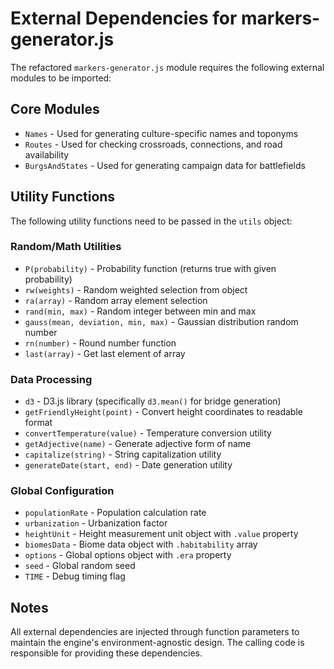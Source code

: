 # External Dependencies for markers-generator.js

The refactored `markers-generator.js` module requires the following external modules to be imported:

## Core Modules
- `Names` - Used for generating culture-specific names and toponyms
- `Routes` - Used for checking crossroads, connections, and road availability
- `BurgsAndStates` - Used for generating campaign data for battlefields

## Utility Functions
The following utility functions need to be passed in the `utils` object:

### Random/Math Utilities
- `P(probability)` - Probability function (returns true with given probability)
- `rw(weights)` - Random weighted selection from object
- `ra(array)` - Random array element selection  
- `rand(min, max)` - Random integer between min and max
- `gauss(mean, deviation, min, max)` - Gaussian distribution random number
- `rn(number)` - Round number function
- `last(array)` - Get last element of array

### Data Processing
- `d3` - D3.js library (specifically `d3.mean()` for bridge generation)
- `getFriendlyHeight(point)` - Convert height coordinates to readable format
- `convertTemperature(value)` - Temperature conversion utility
- `getAdjective(name)` - Generate adjective form of name
- `capitalize(string)` - String capitalization utility
- `generateDate(start, end)` - Date generation utility

### Global Configuration
- `populationRate` - Population calculation rate
- `urbanization` - Urbanization factor
- `heightUnit` - Height measurement unit object with `.value` property
- `biomesData` - Biome data object with `.habitability` array
- `options` - Global options object with `.era` property
- `seed` - Global random seed
- `TIME` - Debug timing flag

## Notes
All external dependencies are injected through function parameters to maintain the engine's environment-agnostic design. The calling code is responsible for providing these dependencies.
